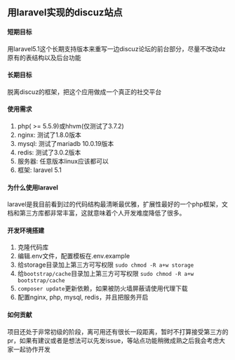 ## 用laravel实现的discuz站点

#### 短期目标
用laravel5.1这个长期支持版本来重写一边discuz论坛的前台部分，尽量不改动dz原有的表结构以及后台功能

#### 长期目标
脱离discuz的框架，把这个应用做成一个真正的社交平台

#### 使用需求
1. php( >= 5.5.9)或hhvm(仅测试了3.7.2)
2. nginx: 测试了1.8.0版本
3. mysql: 测试了mariadb 10.0.19版本
4. redis: 测试了3.0.2版本
5. 服务器: 任意版本linux应该都可以
6. 框架: laravel 5.1

#### 为什么使用laravel
laravel是我目前看到过的代码结构最清晰最优雅，扩展性最好的一个php框架，文档和第三方库都非常丰富，这就意味着个人开发难度降低了很多。

#### 开发环境搭建
1. 克隆代码库
2. 编辑.env文件，配置模板在.env.example
3. 给storage目录加上第三方可写权限
`sudo chmod -R a+w storage`
4. 给`bootstrap/cache`目录加上第三方可写权限
`sudo chmod -R a+w bootstrap/cache`
5. `composer update`更新依赖，如果被防火墙屏蔽请使用代理下载
6. 配置nginx, php, mysql, redis，并且把服务开启

#### 如何贡献
项目还处于非常初级的阶段，离可用还有很长一段距离，暂时不打算接受第三方的pr，如果有建议或者是想法可以先发issue，等站点功能稍微成熟之后我会考虑大家一起协作开发
